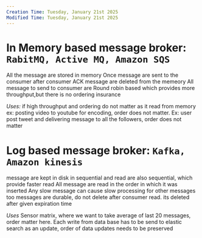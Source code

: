 ```yaml
---
Creation Time: Tuesday, January 21st 2025
Modified Time: Tuesday, January 21st 2025
---
```



# In Memory based message broker: `RabitMQ, Active MQ, Amazon SQS`
All the message are stored in memory
Once message are sent to the consumer after consumer ACK message are deleted from the memeory
All message to send to consumer are Round robin based which provides more throughput,but there is no ordering insurance

_Uses:_
if high throughput and ordering do not matter as it read from memory
ex: posting video to youtube for encoding, order does not matter.
Ex: user post tweet and delivering message to all the followers, order does not matter

# Log based message broker: `Kafka, Amazon kinesis`
message are kept in disk in sequential and read are also sequential, which provide faster read
All message are read in the order in which it was inserted
Any slow message can cause slow processing for other messages too
messages are durable, do not delete after consumer read. its deleted after given expiration time

_Uses_
Sensor matrix, where we want to take average of last 20 messages, order matter here.
Each write from data base has to be send to elastic search as an update, order of data updates needs to be preserved
